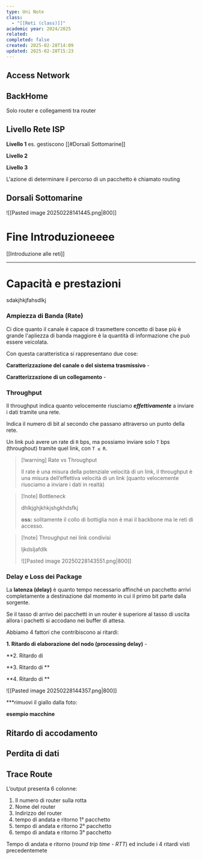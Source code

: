 ```yaml
---
type: Uni Note
class:
  - "[[Reti (class)]]"
academic year: 2024/2025
related: 
completed: false
created: 2025-02-28T14:09
updated: 2025-02-28T15:23
---
```

## Access Network

## BackHome

Solo router e collegamenti tra router

## Livello Rete ISP

**Livello 1** es. gestiscono [[#Dorsali Sottomarine]]

**Livello 2**

**Livello 3**

L'azione di determinare il percorso di un pacchetto è chiamato routing

## Dorsali Sottomarine

![[Pasted image 20250228141445.png|800]]


# Fine Introduzioneeee 
[[Introduzione alle reti]]

---
# Capacità e prestazioni

sdakjhkjfahsdlkj

### Ampiezza di Banda (Rate)

Ci dice quanto il canale è capace di trasmettere concetto di base più è grande l'apliezza di banda maggiore è la quantità di informazione che può essere veicolata.

Con questa caratteristica si rappresentano due cose:

**Caratterizzazione del canale o del sistema trasmissivo** - 

**Caratterizzazione di un collegamento** - 



### Throughput

Il throughput indica quanto velocemente riusciamo ***effettivamente*** a inviare i dati tramite una rete.

Indica il numero di bit al secondo che passano attraverso un punto della rete.

Un link può avere un rate di `R` bps, ma possiamo inviare solo `T` bps (throughout) tramite
quel link, con `T ≤ R`.

>[!warning] Rate vs Throughput
>
>Il rate è una misura della potenziale velocità di un link, il throughput è una misura dell’effettiva velocità di un link (quanto velocemente riusciamo a inviare i dati in realtà)

>[!note] Bottleneck
>
>dhlkjghjkhkjshgkhdsfkj
>
>**oss:** solitamente il collo di bottiglia non è mai il backbone ma le reti di accesso.

>[!note] Throughput nei link condivisi
>
>ljkdsljafdlk
>
>![[Pasted image 20250228143551.png|800]]

### Delay e Loss dei Package

La **latenza (delay)** è quanto tempo necessario affinché un pacchetto arrivi completamente a destinazione dal momento in cui il primo bit parte dalla sorgente.

Se il tasso di arrivo dei pacchetti in un router è superiore al tasso di uscita allora i pachetti si accodano nei buffer di attesa.

Abbiamo 4 fattori che contribiscono ai ritardi:

**1. Ritardo di elaborazione del nodo (processing delay)** - 

**2. Ritardo di 

**3. Ritardo di **

**4. Ritardo di **

![[Pasted image 20250228144357.png|800]]

***rimuovi il giallo dalla foto:

**esempio macchine**

## Ritardo di accodamento

## Perdita di dati

## Trace Route

L’output presenta 6 colonne:
1. Il numero di router sulla rotta
2. Nome del router
3. Indirizzo del router
4. tempo di andata e ritorno 1° pacchetto
5. tempo di andata e ritorno 2° pacchetto
6. tempo di andata e ritorno 3° pacchetto

Tempo di andata e ritorno (*round trip time - RTT*) ed include i 4 ritardi visti precedentemete

